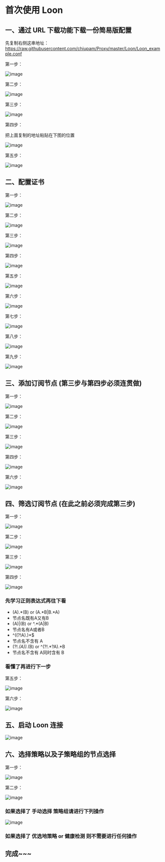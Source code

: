 # 首次使用 Loon

## 一、通过 URL 下载功能下载一份简易版配置

先复制右侧这串地址：https://raw.githubusercontent.com/chiupam/Proxy/master/Loon/Loon_example.conf

第一步：

![image](https://raw.githubusercontent.com/chiupam/tutorial-image/master/Loon/peizhi.png)

第二步：

![image](https://raw.githubusercontent.com/chiupam/tutorial-image/master/Loon/URL.png)

第三步：

![image](https://raw.githubusercontent.com/chiupam/tutorial-image/master/Loon/URL_1.png)

第四步：

把上面复制的地址粘贴在下图的位置

![image](https://raw.githubusercontent.com/chiupam/tutorial-image/master/Loon/URL_2.png)

第五步：

![image](https://raw.githubusercontent.com/chiupam/tutorial-image/master/Loon/URL_3.png)

## 二、配置证书

第一步：

![image](https://raw.githubusercontent.com/chiupam/tutorial-image/master/Loon/zhengshuguanli.png)

第二步：

![image](https://raw.githubusercontent.com/chiupam/tutorial-image/master/Loon/mitm_1.jpg)

第三步：

![image](https://raw.githubusercontent.com/chiupam/tutorial-image/master/Loon/mitm_2.jpg)

第四步：

![image](https://raw.githubusercontent.com/chiupam/tutorial-image/master/Loon/mitm_3.jpg)

第五步：

![image](https://raw.githubusercontent.com/chiupam/tutorial-image/master/Loon/mitm_4.jpg)

第六步：

![image](https://raw.githubusercontent.com/chiupam/tutorial-image/master/Loon/mitm_5.jpg)

第七步：

![image](https://raw.githubusercontent.com/chiupam/tutorial-image/master/Loon/mitm_6.jpg)

第八步：

![image](https://raw.githubusercontent.com/chiupam/tutorial-image/master/Loon/mitm_7.jpg)

第九步：

![image](https://raw.githubusercontent.com/chiupam/tutorial-image/master/Loon/mitm_8.jpg)

## 三、添加订阅节点 (第三步与第四步必须连贯做)

第一步：

![image](https://raw.githubusercontent.com/chiupam/tutorial-image/master/Loon/Remote_Proxy.png)

第二步：

![image](https://raw.githubusercontent.com/chiupam/tutorial-image/master/Loon/Remote_Proxy_2.png)

第三步：

![image](https://raw.githubusercontent.com/chiupam/tutorial-image/master/Loon/Remote_Proxy_3.jpg)

第四步：

![image](https://raw.githubusercontent.com/chiupam/tutorial-image/master/Loon/Remote_Proxy_4.jpg)

第六步：

![image](https://raw.githubusercontent.com/chiupam/tutorial-image/master/Loon/Remote_Proxy_5.jpg)

## 四、筛选订阅节点 (在此之前必须完成第三步)

第一步：

![image](https://raw.githubusercontent.com/chiupam/tutorial-image/master/Loon/Remote_Filter.png)

第二步：

![image](https://raw.githubusercontent.com/chiupam/tutorial-image/master/Loon/Remote_Filter_1.jpg)

第三步：

![image](https://raw.githubusercontent.com/chiupam/tutorial-image/master/Loon/Remote_Filter_2.jpg)

第四步：

![image](https://raw.githubusercontent.com/chiupam/tutorial-image/master/Loon/Remote_Filter_3.jpg)

### 先学习正则表达式再往下看

- (A).*(B) or (A.*B|B.*A)
- 节点名既有A又有B 
- (A)|(B) or ^.*(A|B)
- 节点名有A或者B 
- ^((?!A).)*$
- 节点名不含有 A 
- (?!.*(A)).*(B) or ^(?!.*?A).*B
- 节点名不含有 A同时含有 B

### 看懂了再进行下一步

第五步：

![image](https://raw.githubusercontent.com/chiupam/tutorial-image/master/Loon/Remote_Filter_4.jpg)

第六步：

![image](https://raw.githubusercontent.com/chiupam/tutorial-image/master/Loon/Remote_Filter_5.jpg)

## 五、启动 Loon 连接

![image](https://raw.githubusercontent.com/chiupam/tutorial-image/master/Loon/START.jpg)

## 六、选择策略以及子策略组的节点选择

第一步：

![image](https://raw.githubusercontent.com/chiupam/tutorial-image/master/Loon/Proxy_Group.jpg)

第二步：

![image](https://raw.githubusercontent.com/chiupam/tutorial-image/master/Loon/Proxy_Group_1.jpg)

### 如果选择了 手动选择 策略组请进行下列操作

![image](https://raw.githubusercontent.com/chiupam/tutorial-image/master/Loon/Proxy_Group_select.jpg)

### 如果选择了 优选地策略 or 健康检测 则不需要进行任何操作

## 完成~~~


